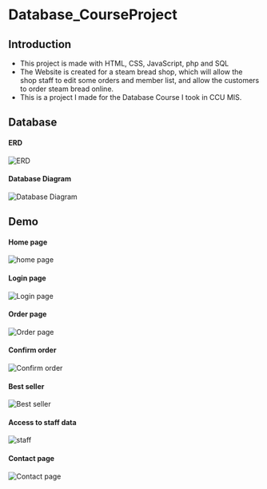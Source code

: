 # Database_CourseProject
## Introduction
- This project is made with HTML, CSS, JavaScript, php and SQL<br>
- The Website is created for a steam bread shop, which will allow the shop staff to edit some orders and member list, and allow the customers to order steam bread online.<br>
- This is a project I made for the Database Course I took in CCU MIS.
## Database
#### ERD
![ERD](img/ERD.png)
#### Database Diagram
![Database Diagram](img/Diagram.png)
## Demo
#### Home page
![home page](img/index.png)
#### Login page
![Login page](img/login.png)
#### Order page
![Order page](img/order.png)
#### Confirm order
![Confirm order](img/confirm_order.png)
#### Best seller
![Best seller](img/best_seller.png)
#### Access to staff data
![staff](img/staff_data.png)
#### Contact page
![Contact page](img/contact.png)
